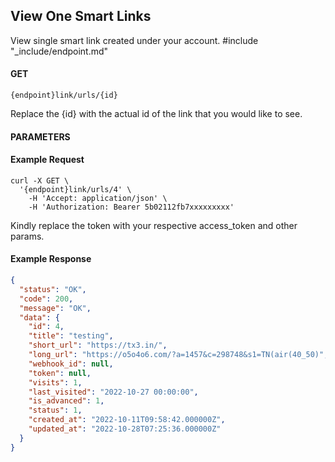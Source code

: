 ## View One Smart Links

View single smart link created under your account.
#include "_include/endpoint.md"

#### GET

```
{endpoint}link/urls/{id}
```
Replace the {id} with the actual id of the link that you would like to see.

#### PARAMETERS

#### Example Request

```
curl -X GET \
  '{endpoint}link/urls/4' \
    -H 'Accept: application/json' \
    -H 'Authorization: Bearer 5b02112fb7xxxxxxxxx'
```

Kindly replace the token with your respective access_token and other params.

#### Example Response

```json
{
  "status": "OK",
  "code": 200,
  "message": "OK",
  "data": {
    "id": 4,
    "title": "testing",
    "short_url": "https://tx3.in/",
    "long_url": "https://o5o4o6.com/?a=1457&c=298748&s1=TN(air(40_50)",
    "webhook_id": null,
    "token": null,
    "visits": 1,
    "last_visited": "2022-10-27 00:00:00",
    "is_advanced": 1,
    "status": 1,
    "created_at": "2022-10-11T09:58:42.000000Z",
    "updated_at": "2022-10-28T07:25:36.000000Z"
  }
}
```
